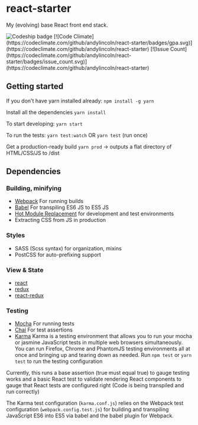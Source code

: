 # react-starter
My (evolving) base React front end stack.

<img src="https://codeship.com/projects/0f71e140-8f7b-0134-fdc9-0e20509a962c/status?branch=master" alt="Codeship badge"/>
[![Code Climate](https://codeclimate.com/github/andylincoln/react-starter/badges/gpa.svg)](https://codeclimate.com/github/andylincoln/react-starter)
[![Issue Count](https://codeclimate.com/github/andylincoln/react-starter/badges/issue_count.svg)](https://codeclimate.com/github/andylincoln/react-starter)

## Getting started
If you don't have yarn installed already:
`npm install -g yarn`

Install all the dependencies
`yarn install`

To start developing:
`yarn start`

To run the tests:
`yarn test:watch` OR `yarn test` (run once)

Get a production-ready build
`yarn prod` -> outputs a flat directory of HTML/CSS/JS to /dist

## Dependencies
### Building, minifying
- [Webpack][7] For running builds
- [Babel][8] For transpiling ES6 JS to ES5 JS
- [Hot Module Replacement][9] for development and test environments
- Extracting CSS from JS in production

### Styles
- SASS (Scss syntax) for organization, mixins
- PostCSS for auto-prefixing support

### View & State
- [react][4]
- [redux][5]
- [react-redux][6]

### Testing
- [Mocha][1] For running tests
- [Chai][2] For test assertions
- [Karma][3] Karma is a testing environment that allows you to run your mocha or jasmine JavaScript tests in multiple web browsers simultaneously. You can run Firefox, Chrome and PhantomJS testing environments all at once and bringing up and tearing down as needed.
Run `npm test` or `yarn test` to run the testing configuration

Currently, this runs a base assertion (true must equal true) to gauge testing works and a basic React test to validate rendering React components to gauge that React tests are configured right (Code is being transpiled and run correctly)

The Karma test configuration (`karma.conf.js`) relies on the Webpack test configuration (`webpack.config.test.js`) for building and transpiling JavaScript ES6 into ES5 via babel and the babel plugin for Webpack.




[1]: https://mochajs.org/
[2]: http://chaijs.com/
[3]: https://karma-runner.github.io/1.0/index.html
[4]: https://facebook.github.io/react/
[5]: http://redux.js.org/
[6]: https://github.com/reactjs/react-redux
[7]: https://webpack.github.io/
[8]: https://babeljs.io/
[9]: https://webpack.github.io/docs/hot-module-replacement-with-webpack.html
